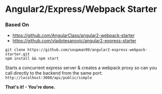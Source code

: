 # Angular2/Express/Webpack Starter

### Based On 
  - https://github.com/AngularClass/angular2-webpack-starter
  - https://github.com/vladotesanovic/angular2-express-starter

```
git clone https://github.com/soupman99/angular2-express-webpack-starter.git
npm install && npm start
```

Starts a concurrent express server & creates a webpack proxy so can you call directly to the backend from the same port:
`http://localhost:3000/api/public/simple` 


**That's it! - You're done.**
